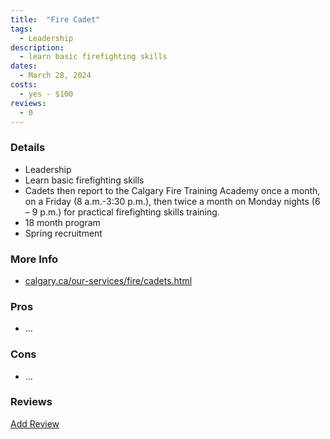 ```yaml
---
title:  "Fire Cadet"
tags: 
  - Leadership
description:
  - learn basic firefighting skills
dates:
  - March 28, 2024
costs:
  - yes - $100
reviews:
  - 0
---
```


### Details
- Leadership
- Learn basic firefighting skills
- Cadets then report to the Calgary Fire Training Academy once a month, on a Friday (8 a.m.-3:30 p.m.), then twice a month on Monday nights (6 – 9 p.m.) for practical firefighting skills training.
- 18 month program
- Spring recruitment

### More Info
- [calgary.ca/our-services/fire/cadets.html](https://www.calgary.ca/our-services/fire/cadets.html)

### Pros
- ...

### Cons
- ...

### Reviews
<div markdown="0"><a href="/contact/" class="btn">Add Review</a></div>